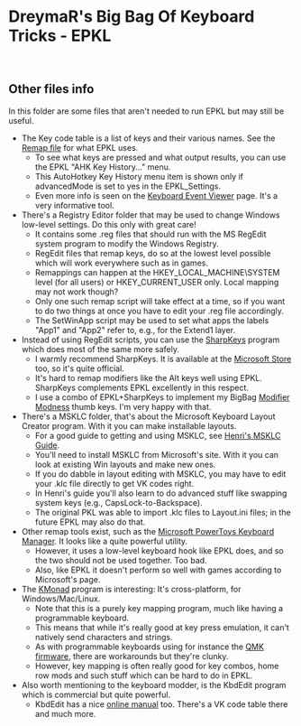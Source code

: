 DreymaR's Big Bag Of Keyboard Tricks - EPKL
===========================================
<br>

Other files info
----------------
In this folder are some files that aren't needed to run EPKL but may still be useful.

- The Key code table is a list of keys and their various names. See the [Remap file][MapIni] for what EPKL uses.
	- To see what keys are pressed and what output results, you can use the EPKL "AHK Key History..." menu.
	- This AutoHotkey Key History menu item is shown only if advancedMode is set to yes in the EPKL_Settings.
	- Even more info is seen on the [Keyboard Event Viewer][KbdEvt] page. It's a very informative tool.
- There's a Registry Editor folder that may be used to change Windows low-level settings. Do this only with great care!
	- It contains some .reg files that should run with the MS RegEdit system program to modify the Windows Registry.
	- RegEdit files that remap keys, do so at the lowest level possible which will work everywhere such as in games.
	- Remappings can happen at the HKEY_LOCAL_MACHINE\SYSTEM level (for all users) or HKEY_CURRENT_USER only. Local mapping may not work though?
	- Only one such remap script will take effect at a time, so if you want to do two things at once you have to edit your .reg file accordingly.
	- The SetWinApp script may be used to set what apps the labels "App1" and "App2" refer to, e.g., for the Extend1 layer.
- Instead of using RegEdit scripts, you can use the [SharpKeys][ShrpKy] program which does most of the same more safely.
	- I warmly recommend SharpKeys. It is available at the [Microsoft Store][ShrpMS] too, so it's quite official.
	- It's hard to remap modifiers like the Alt keys well using EPKL. SharpKeys complements EPKL excellently in this respect.
	- I use a combo of EPKL+SharpKeys to implement my BigBag [Modifier Modness][BBTMod] thumb keys. I'm very happy with that.
- There's a MSKLC folder, that's about the Microsoft Keyboard Layout Creator program. With it you can make installable layouts.
	- For a good guide to getting and using MSKLC, see [Henri's MSKLC Guide][MSKLCg].
	- You'll need to install MSKLC from Microsoft's site. With it you can look at existing Win layouts and make new ones.
	- If you do dabble in layout editing with MSKLC, you may have to edit your .klc file directly to get VK codes right.
	- In Henri's guide you'll also learn to do advanced stuff like swapping system keys (e.g., CapsLock-to-Backspace).
	- The original PKL was able to import .klc files to Layout.ini files; in the future EPKL may also do that.
- Other remap tools exist, such as the [Microsoft PowerToys Keyboard Manager][MSPTKM]. It looks like a quite powerful utility.
	- However, it uses a low-level keyboard hook like EPKL does, and so the two should not be used together. Too bad.
	- Also, like EPKL it doesn't perform so well with games according to Microsoft's page.
- The [KMonad][KMonad] program is interesting: It's cross-platform, for Windows/Mac/Linux.
	- Note that this is a purely key mapping program, much like having a programmable keyboard.
	- This means that while it's really good at key press emulation, it can't natively send characters and strings.
	- As with programmable keyboards using for instance the [QMK firmware][QMKdoc], there are workarounds but they're clunky.
	- However, key mapping is often really good for key combos, home row mods and such stuff which can be hard to do in EPKL.
- Also worth mentioning to the keyboard modder, is the KbdEdit program which is commercial but quite powerful.
	- KbdEdit has a nice [online manual][KbdEdt] too. There's a VK code table there and much more.

[MapIni]: /Files/_eD_Remap.ini                                                  (EPKL Remap file)
[KbdEvt]: https://w3c.github.io/uievents/tools/key-event-viewer.html            (Keyboard Event Viewer on GitHub Pages)
[ShrpKy]: https://www.randyrants.com/category/sharpkeys/                        (RandyRants' SharpKeys program)
[ShrpMS]: https://apps.microsoft.com/store/detail/sharpkeys/XPFFCG7M673D4F      (SharpKeys at the Microsoft Store)
[MSPTKM]: https://learn.microsoft.com/en-us/windows/powertoys/keyboard-manager  (info on Microsoft PowerToys Keyboard Manager)
[MSKLCg]: https://msklc-guide.github.io/                                        (Henri's MSKLC Guide)
[KMonad]: https://github.com/kmonad/kmonad                                      (The KMonad remapping tool)
[QMKdoc]: https://docs.qmk.fm                                                   (QMK docs)
[KbdEdt]: http://www.kbdedit.com/manual/manual_index.html                       (KbdEdit online manual)
[BBTMod]: https://dreymar.colemak.org/ergo-mods.html#modifiers                  (DreymaR's BigBag on modifiers)
